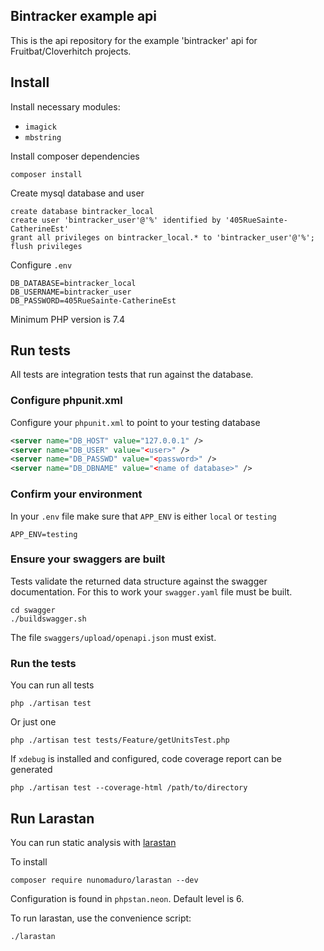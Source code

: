 ## Bintracker example api

This is the api repository for the example 'bintracker' api for Fruitbat/Cloverhitch projects.

## Install
Install necessary modules:

* `imagick`
* `mbstring`

Install composer dependencies

```shell
composer install
```

Create mysql database and user

```shell
create database bintracker_local
create user 'bintracker_user'@'%' identified by '405RueSainte-CatherineEst'
grant all privileges on bintracker_local.* to 'bintracker_user'@'%';
flush privileges
```

Configure `.env` 

```shell
DB_DATABASE=bintracker_local
DB_USERNAME=bintracker_user
DB_PASSWORD=405RueSainte-CatherineEst
```

Minimum PHP version is 7.4

## Run tests
All tests are integration tests that run against the database.

### Configure phpunit.xml
Configure your `phpunit.xml` to point to your testing database

```xml
<server name="DB_HOST" value="127.0.0.1" />
<server name="DB_USER" value="<user>" />
<server name="DB_PASSWD" value="<password>" />
<server name="DB_DBNAME" value="<name of database>" />
```

### Confirm your environment
In your `.env` file make sure that `APP_ENV` is either `local` or `testing`

```shell
APP_ENV=testing
```

### Ensure your swaggers are built
Tests validate the returned data structure against the swagger documentation. For this to work your `swagger.yaml` file must be built.

```shell
cd swagger
./buildswagger.sh
```

The file `swaggers/upload/openapi.json` must exist.

### Run the tests
You can run all tests

```shell
php ./artisan test
```

Or just one

```shell
php ./artisan test tests/Feature/getUnitsTest.php
```

If `xdebug` is installed and configured, code coverage report can be generated

```shell
php ./artisan test --coverage-html /path/to/directory
```

## Run Larastan
You can run static analysis with [larastan](https://github.com/nunomaduro/larastan)

To install

```shell
composer require nunomaduro/larastan --dev
```

Configuration is found in `phpstan.neon`. Default level is 6.

To run larastan, use the convenience script:

```shell
./larastan
```
